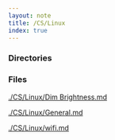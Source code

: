 ```yaml
---
layout: note
title: /CS/Linux
index: true
---
```

<h3>Directories</h3>

<h3>Files</h3>

<a href='/notes/CS/Linux/Dim Brightness.html'>./CS/Linux/Dim Brightness.md</a>

<a href='/notes/CS/Linux/General.html'>./CS/Linux/General.md</a>

<a href='/notes/CS/Linux/wifi.html'>./CS/Linux/wifi.md</a>

